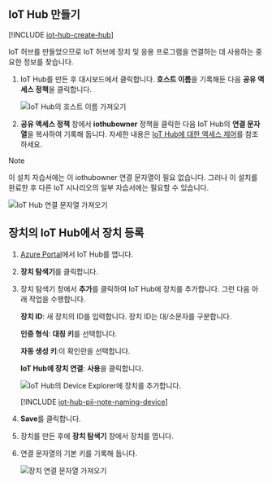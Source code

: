 ## <a name="create-an-iot-hub"></a>IoT Hub 만들기

[!INCLUDE [iot-hub-create-hub](iot-hub-create-hub.md)]

IoT 허브를 만들었으므로 IoT 허브에 장치 및 응용 프로그램을 연결하는 데 사용하는 중요한 정보를 찾습니다. 

1. IoT Hub를 만든 후 대시보드에서 클릭합니다. **호스트 이름**을 기록해둔 다음 **공유 액세스 정책**을 클릭합니다.

   ![IoT Hub의 호스트 이름 가져오기](../articles/iot-hub/media/iot-hub-create-hub-and-device/4_get-azure-iot-hub-hostname-portal.png)

1. **공유 액세스 정책** 창에서 **iothubowner** 정책을 클릭한 다음 IoT Hub의 **연결 문자열**을 복사하여 기록해 둡니다. 자세한 내용은 [IoT Hub에 대한 액세스 제어](../articles/iot-hub/iot-hub-devguide-security.md)를 참조하세요.

> [!NOTE] 
이 설치 자습서에는 이 iothubowner 연결 문자열이 필요 없습니다. 그러나 이 설치를 완료한 후 다른 IoT 시나리오의 일부 자습서에는 필요할 수 있습니다.

   ![IoT Hub 연결 문자열 가져오기](../articles/iot-hub/media/iot-hub-create-hub-and-device/5_get-azure-iot-hub-connection-string-portal.png)

## <a name="register-a-device-in-the-iot-hub-for-your-device"></a>장치의 IoT Hub에서 장치 등록

1. [Azure Portal](https://portal.azure.com/)에서 IoT Hub를 엽니다.

2. **장치 탐색기**를 클릭합니다.
3. 장치 탐색기 창에서 **추가**를 클릭하여 IoT Hub에 장치를 추가합니다. 그런 다음 아래 작업을 수행합니다.

   **장치 ID**: 새 장치의 ID를 입력합니다. 장치 ID는 대/소문자를 구분합니다.

   **인증 형식**: **대칭 키**를 선택합니다.

   **자동 생성 키**:이 확인란을 선택합니다.

   **IoT Hub에 장치 연결**: **사용**을 클릭합니다.

   ![IoT Hub의 Device Explorer에 장치를 추가합니다.](../articles/iot-hub/media/iot-hub-create-hub-and-device/6_add-device-in-azure-iot-hub-device-explorer-portal.png)

   [!INCLUDE [iot-hub-pii-note-naming-device](iot-hub-pii-note-naming-device.md)]

4. **Save**를 클릭합니다.
5. 장치를 만든 후에 **장치 탐색기** 창에서 장치를 엽니다.
6. 연결 문자열의 기본 키를 기록해 둡니다.

   ![장치 연결 문자열 가져오기](../articles/iot-hub/media/iot-hub-create-hub-and-device/7_get-device-connection-string-in-device-explorer-portal.png)
